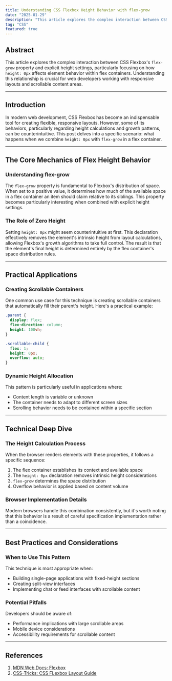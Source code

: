 ```yaml
---
title: Understanding CSS Flexbox Height Behavior with flex-grow
date: "2025-01-29"
description: "This article explores the complex interaction between CSS Flexbox's `flex-grow` property and explicit height settings, particularly focusing on how `height: 0px` affects element behavior within flex containers. Understanding this relationship is crucial for web developers working with responsive layouts and scrollable content areas."
tag: "CSS"
featured: true
---
```


## Abstract

This article explores the complex interaction between CSS Flexbox's `flex-grow` property and explicit height settings, particularly focusing on how `height: 0px` affects element behavior within flex containers. Understanding this relationship is crucial for web developers working with responsive layouts and scrollable content areas.

---

## Introduction

In modern web development, CSS Flexbox has become an indispensable tool for creating flexible, responsive layouts. However, some of its behaviors, particularly regarding height calculations and growth patterns, can be counterintuitive. This post delves into a specific scenario: what happens when we combine `height: 0px` with `flex-grow` in a flex container.

---

## The Core Mechanics of Flex Height Behavior

### Understanding flex-grow

The `flex-grow` property is fundamental to Flexbox's distribution of space. When set to a positive value, it determines how much of the available space in a flex container an item should claim relative to its siblings. This property becomes particularly interesting when combined with explicit height settings.

### The Role of Zero Height

Setting `height: 0px` might seem counterintuitive at first. This declaration effectively removes the element's intrinsic height from layout calculations, allowing Flexbox's growth algorithms to take full control. The result is that the element's final height is determined entirely by the flex container's space distribution rules.

---

## Practical Applications

### Creating Scrollable Containers

One common use case for this technique is creating scrollable containers that automatically fill their parent's height. Here's a practical example:

```css
.parent {
  display: flex;
  flex-direction: column;
  height: 100vh;
}

.scrollable-child {
  flex: 1;
  height: 0px;
  overflow: auto;
}
```

### Dynamic Height Allocation

This pattern is particularly useful in applications where:

- Content length is variable or unknown
- The container needs to adapt to different screen sizes
- Scrolling behavior needs to be contained within a specific section

---

## Technical Deep Dive

### The Height Calculation Process

When the browser renders elements with these properties, it follows a specific sequence:

1. The flex container establishes its context and available space
2. The `height: 0px` declaration removes intrinsic height considerations
3. `flex-grow` determines the space distribution
4. Overflow behavior is applied based on content volume

### Browser Implementation Details

Modern browsers handle this combination consistently, but it's worth noting that this behavior is a result of careful specification implementation rather than a coincidence.

---

## Best Practices and Considerations

### When to Use This Pattern

This technique is most appropriate when:

- Building single-page applications with fixed-height sections
- Creating split-view interfaces
- Implementing chat or feed interfaces with scrollable content

### Potential Pitfalls

Developers should be aware of:

- Performance implications with large scrollable areas
- Mobile device considerations
- Accessibility requirements for scrollable content

---

## References

1. [MDN Web Docs: Flexbox](https://developer.mozilla.org/en-US/docs/Learn_web_development/Core/CSS_layout/Flexbox)
2. [CSS-Tricks: CSS FLexbox Layout Guide](https://css-tricks.com/snippets/css/a-guide-to-flexbox/)
